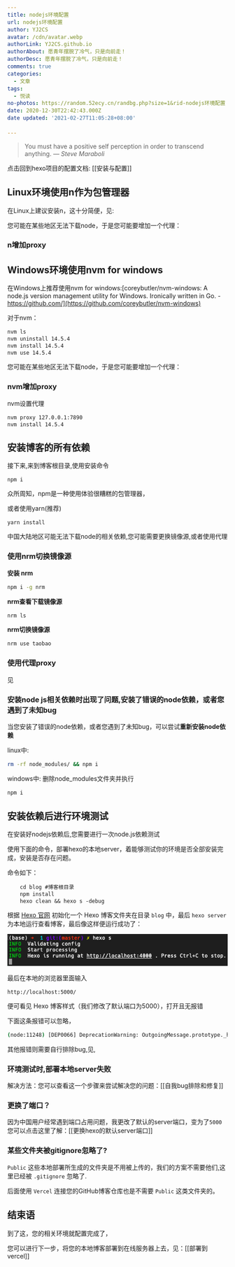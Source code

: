```yaml
---
title: nodejs环境配置
url: nodejs环境配置
author: YJ2CS
avatar: /cdn/avatar.webp
authorLink: YJ2CS.github.io
authorAbout: 愿青年摆脱了冷气，只是向前走！
authorDesc: 愿青年摆脱了冷气，只是向前走！
comments: true
categories:
  - 文章
tags:
  - 悦读
no-photos: https://random.52ecy.cn/randbg.php?size=1&rid-nodejs环境配置
date: 2020-12-30T22:42:43.000Z
date updated: '2021-02-27T11:05:28+08:00'

---
```


> You must have a positive self perception in order to transcend anything.
> — <cite>Steve Maraboli</cite>

点击回到hexo项目的配置文档: [[安装与配置]]

## Linux环境使用n作为包管理器

在Linux上建议安装n，这十分简便，见:

您可能在某些地区无法下载node，于是您可能要增加一个代理：

### n增加proxy

## Windows环境使用nvm for windows

在Windows上推荐使用nvm for windows:[coreybutler/nvm-windows: A node.js version management utility for Windows. Ironically written in Go. - <https://github.com/](https://github.com/coreybutler/nvm-windows)>

对于nvm：

```shell
nvm ls
nvm uninstall 14.5.4
nvm install 14.5.4
nvm use 14.5.4
```

您可能在某些地区无法下载node，于是您可能要增加一个代理：

### nvm增加proxy

nvm设置代理

```shell
nvm proxy 127.0.0.1:7890
nvm install 14.5.4
```

## 安装博客的所有依赖

接下来,来到博客根目录,使用安装命令

```shell
npm i
```

众所周知，npm是一种使用体验很糟糕的包管理器，

或者使用yarn(推荐)

```shell
yarn install
```

中国大陆地区可能无法下载node的相关依赖,您可能需要更换镜像源,或者使用代理

### 使用nrm切换镜像源

**安装 nrm**

```cmd
npm i -g nrm
```

**nrm查看下载镜像源**

```cmd
nrm ls
```

**nrm切换镜像源**

```cmd
nrm use taobao
```

### 使用代理proxy

见

### 安装node js相关依赖时出现了问题,安装了错误的node依赖，或者您遇到了未知bug

当您安装了错误的node依赖，或者您遇到了未知bug，可以尝试**重新安装node依赖**

linux中:

```bash
rm -rf node_modules/ && npm i
```

windows中:
删除node_modules文件夹并执行

```bash
npm i
```

## 安装依赖后进行环境测试

在安装好nodejs依赖后,您需要进行一次node.js依赖测试

使用下面的命令，部署hexo的本地server，着能够测试你的环境是否全部安装完成，安装是否存在问题。

命令如下：

```shell
    cd blog #博客根目录
    npm install
    hexo clean && hexo s -debug
```

根据 [Hexo 官网](https://hexo.io/zh-cn/) 初始化一个 Hexo 博客文件夹在目录 `blog` 中，最后 `hexo server` 为本地运行查看博客，最后像这样便运行成功了：

![Hexo 运行成功](_imgs/hexo-building-1.png)

最后在本地的浏览器里面输入

```text
http://localhost:5000/
```

便可看见 Hexo 博客样式（我们修改了默认端口为5000），打开且无报错

下面这条报错可以忽略，

```bash
(node:11248) [DEP0066] DeprecationWarning: OutgoingMessage.prototype._headers is deprecated
```

其他报错则需要自行排除bug,见,

### 环境测试时,部署本地server失败

解决方法：您可以查看这一个步骤来尝试解决您的问题：[[自我bug排除和修复]]

### 更换了端口？

因为中国用户经常遇到端口占用问题，我更改了默认的server端口，变为了`5000`您可以点击这里了解：[[更换hexo的默认server端口]]

### 某些文件夹被gitignore忽略了?

`Public` 这些本地部署所生成的文件夹是不用被上传的，我们的方案不需要他们,这里已经被 `.gitignore` 忽略了.

后面使用 `Vercel` 连接您的GitHub博客仓库也是不需要 `Public` 这类文件夹的。

## 结束语

到了这，您的相关环境就配置完成了，

您可以进行下一步，将您的本地博客部署到在线服务器上去，见：[[部署到vercel]]
